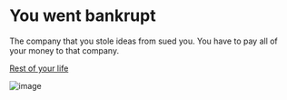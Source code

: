 # You went bankrupt
The company that you stole ideas from sued you. You have to pay all of your money to that company.

[Rest of your life](../life-from-both-options/sad-life.md)

![image](https://www.exhibit.tech/wp-content/uploads/2021/08/Top-Companies-That-Have-Gone-Bankrupt-During-The-COVID-19-Phase-1.png)

